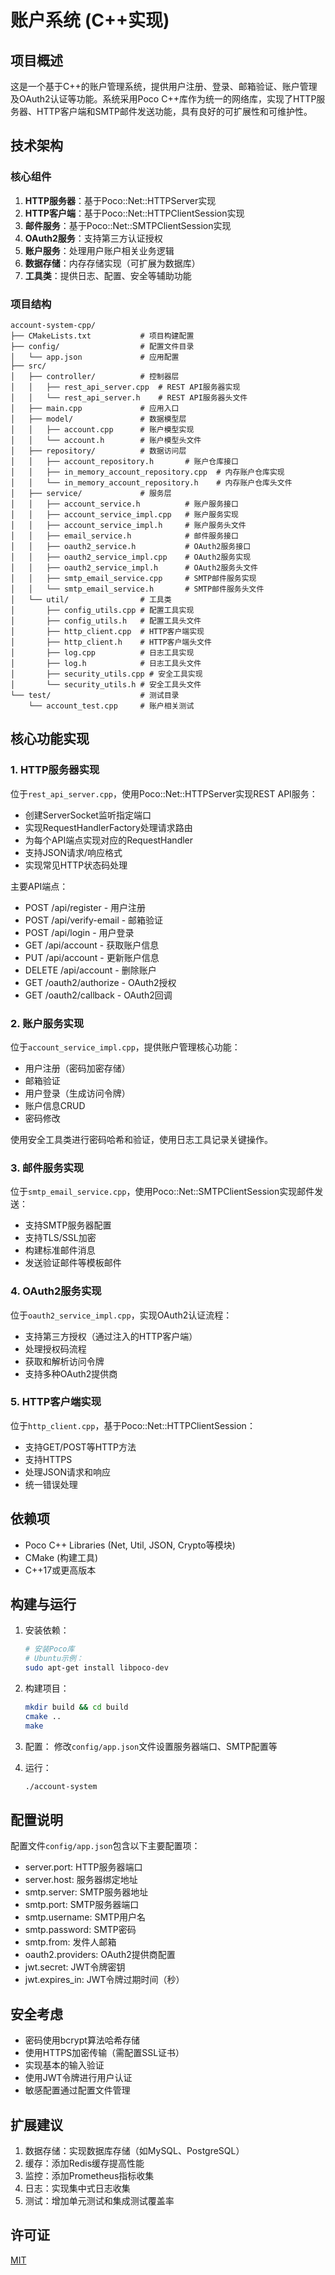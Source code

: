 # 账户系统 (C++实现)

## 项目概述
这是一个基于C++的账户管理系统，提供用户注册、登录、邮箱验证、账户管理及OAuth2认证等功能。系统采用Poco C++库作为统一的网络库，实现了HTTP服务器、HTTP客户端和SMTP邮件发送功能，具有良好的可扩展性和可维护性。

## 技术架构

### 核心组件
1. **HTTP服务器**：基于Poco::Net::HTTPServer实现
2. **HTTP客户端**：基于Poco::Net::HTTPClientSession实现
3. **邮件服务**：基于Poco::Net::SMTPClientSession实现
4. **OAuth2服务**：支持第三方认证授权
5. **账户服务**：处理用户账户相关业务逻辑
6. **数据存储**：内存存储实现（可扩展为数据库）
7. **工具类**：提供日志、配置、安全等辅助功能

### 项目结构
```
account-system-cpp/
├── CMakeLists.txt           # 项目构建配置
├── config/                  # 配置文件目录
│   └── app.json             # 应用配置
├── src/
│   ├── controller/          # 控制器层
│   │   ├── rest_api_server.cpp  # REST API服务器实现
│   │   └── rest_api_server.h    # REST API服务器头文件
│   ├── main.cpp             # 应用入口
│   ├── model/               # 数据模型层
│   │   ├── account.cpp      # 账户模型实现
│   │   └── account.h        # 账户模型头文件
│   ├── repository/          # 数据访问层
│   │   ├── account_repository.h       # 账户仓库接口
│   │   ├── in_memory_account_repository.cpp  # 内存账户仓库实现
│   │   └── in_memory_account_repository.h    # 内存账户仓库头文件
│   ├── service/             # 服务层
│   │   ├── account_service.h          # 账户服务接口
│   │   ├── account_service_impl.cpp   # 账户服务实现
│   │   ├── account_service_impl.h     # 账户服务头文件
│   │   ├── email_service.h            # 邮件服务接口
│   │   ├── oauth2_service.h           # OAuth2服务接口
│   │   ├── oauth2_service_impl.cpp    # OAuth2服务实现
│   │   ├── oauth2_service_impl.h      # OAuth2服务头文件
│   │   ├── smtp_email_service.cpp     # SMTP邮件服务实现
│   │   └── smtp_email_service.h       # SMTP邮件服务头文件
│   └── util/                # 工具类
│       ├── config_utils.cpp # 配置工具实现
│       ├── config_utils.h   # 配置工具头文件
│       ├── http_client.cpp  # HTTP客户端实现
│       ├── http_client.h    # HTTP客户端头文件
│       ├── log.cpp          # 日志工具实现
│       ├── log.h            # 日志工具头文件
│       ├── security_utils.cpp # 安全工具实现
│       └── security_utils.h # 安全工具头文件
└── test/                    # 测试目录
    └── account_test.cpp     # 账户相关测试
```

## 核心功能实现

### 1. HTTP服务器实现
位于`rest_api_server.cpp`，使用Poco::Net::HTTPServer实现REST API服务：
- 创建ServerSocket监听指定端口
- 实现RequestHandlerFactory处理请求路由
- 为每个API端点实现对应的RequestHandler
- 支持JSON请求/响应格式
- 实现常见HTTP状态码处理

主要API端点：
- POST /api/register - 用户注册
- POST /api/verify-email - 邮箱验证
- POST /api/login - 用户登录
- GET /api/account - 获取账户信息
- PUT /api/account - 更新账户信息
- DELETE /api/account - 删除账户
- GET /oauth2/authorize - OAuth2授权
- GET /oauth2/callback - OAuth2回调

### 2. 账户服务实现
位于`account_service_impl.cpp`，提供账户管理核心功能：
- 用户注册（密码加密存储）
- 邮箱验证
- 用户登录（生成访问令牌）
- 账户信息CRUD
- 密码修改

使用安全工具类进行密码哈希和验证，使用日志工具记录关键操作。

### 3. 邮件服务实现
位于`smtp_email_service.cpp`，使用Poco::Net::SMTPClientSession实现邮件发送：
- 支持SMTP服务器配置
- 支持TLS/SSL加密
- 构建标准邮件消息
- 发送验证邮件等模板邮件

### 4. OAuth2服务实现
位于`oauth2_service_impl.cpp`，实现OAuth2认证流程：
- 支持第三方授权（通过注入的HTTP客户端）
- 处理授权码流程
- 获取和解析访问令牌
- 支持多种OAuth2提供商

### 5. HTTP客户端实现
位于`http_client.cpp`，基于Poco::Net::HTTPClientSession：
- 支持GET/POST等HTTP方法
- 支持HTTPS
- 处理JSON请求和响应
- 统一错误处理

## 依赖项
- Poco C++ Libraries (Net, Util, JSON, Crypto等模块)
- CMake (构建工具)
- C++17或更高版本

## 构建与运行
1. 安装依赖：
   ```bash
   # 安装Poco库
   # Ubuntu示例：
   sudo apt-get install libpoco-dev
   ```

2. 构建项目：
   ```bash
   mkdir build && cd build
   cmake ..
   make
   ```

3. 配置：
   修改`config/app.json`文件设置服务器端口、SMTP配置等

4. 运行：
   ```bash
   ./account-system
   ```

## 配置说明
配置文件`config/app.json`包含以下主要配置项：
- server.port: HTTP服务器端口
- server.host: 服务器绑定地址
- smtp.server: SMTP服务器地址
- smtp.port: SMTP服务器端口
- smtp.username: SMTP用户名
- smtp.password: SMTP密码
- smtp.from: 发件人邮箱
- oauth2.providers: OAuth2提供商配置
- jwt.secret: JWT令牌密钥
- jwt.expires_in: JWT令牌过期时间（秒）

## 安全考虑
- 密码使用bcrypt算法哈希存储
- 使用HTTPS加密传输（需配置SSL证书）
- 实现基本的输入验证
- 使用JWT令牌进行用户认证
- 敏感配置通过配置文件管理

## 扩展建议
1. 数据存储：实现数据库存储（如MySQL、PostgreSQL）
2. 缓存：添加Redis缓存提高性能
3. 监控：添加Prometheus指标收集
4. 日志：实现集中式日志收集
5. 测试：增加单元测试和集成测试覆盖率

## 许可证
[MIT](LICENSE)